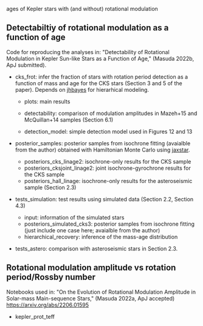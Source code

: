 ages of Kepler stars with (and without) rotational modulation



## Detectabiltiy of rotational modulation as a function of age

Code for reproducing the analyses in: "Detectability of Rotational Modulation in Kepler Sun-like Stars as a Function of Age," (Masuda 2022b, ApJ submitted). 

- cks_frot: infer the fraction of stars with rotation period detection as a function of mass and age for the CKS stars (Section 3 and 5 of the paper). Depends on [jhbayes](https://github.com/kemasuda/jhbayes) for hierarhical modeling.

  - plots: main results

  - detectability: comparison of modulation amplitudes in Mazeh+15 and McQuillan+14 samples (Section 6.1)

  - detection_model: simple detection model used in Figures 12 and 13

- posterior_samples: posterior samples from isochrone fitting (avaialble from the author) obtained with Hamiltonian Monte Carlo using [jaxstar](https://github.com/kemasuda/jaxstar).
  - posteriors_cks_linage2: isochrone-only results for the CKS sample
  - posteriors_cksjoint_linage2: joint isochrone-gyrochrone results for the CKS sample
  - posteriors_hall_linage: isochrone-only results for the asteroseismic sample (Section 2.3)

- tests_simulation: test results using simulated data (Section 2.2, Section 4.3)
  - input: information of the simulated stars
  - posteriors_simulated_cks3: posterior samples from isochrone fitting (just include one case here; avaialble from the author)
  - hierarchical_recovery: inference of the mass-age distribution


-  tests_astero: comparison with asteroseismic stars in Section 2.3.



## Rotational modulation amplitude vs rotation period/Rossby number

Notebooks used in: "On the Evolution of Rotational Modulation Amplitude in Solar-mass Main-sequence Stars," (Masuda 2022a, ApJ accepted) https://arxiv.org/abs/2206.01595

- kepler_prot_teff
